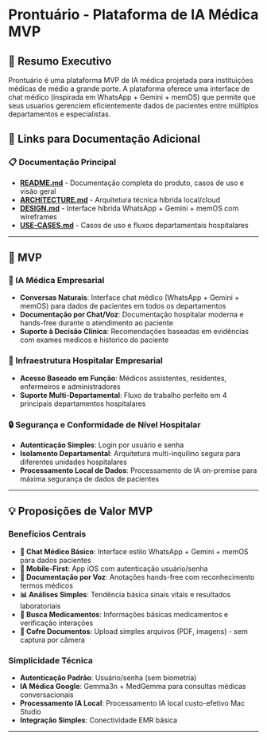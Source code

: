 # Prontuário - Plataforma de IA Médica MVP

## 🏥 Resumo Executivo

Prontuário é uma plataforma MVP de IA médica projetada para instituições médicas de médio a grande porte. A plataforma oferece uma interface de chat médico (inspirada em WhatsApp + Gemini + memOS) que permite que seus usuarios gerenciem eficientemente dados de pacientes entre múltiplos departamentos e especialistas.

## 🔗 Links para Documentação Adicional

### **📋 Documentação Principal**

- **[README.md](./README.md)** - Documentação completa do produto, casos de uso e visão geral
- **[ARCHITECTURE.md](./ARCHITECTURE.md)** - Arquitetura técnica híbrida local/cloud
- **[DESIGN.md](./DESIGN.md)** - Interface híbrida WhatsApp + Gemini + memOS com wireframes
- **[USE-CASES.md](./USE-CASES.md)** - Casos de uso e fluxos departamentais hospitalares
---

## 🎯 MVP

### 🤖 IA Médica Empresarial

- **Conversas Naturais**: Interface chat médico (WhatsApp + Gemini + memOS) para dados de pacientes em todos os departamentos
- **Documentação por Chat/Voz**: Documentação hospitalar moderna e hands-free durante o atendimento ao paciente
- **Suporte à Decisão Clínica**: Recomendações baseadas em evidências com exames medicos e historico do paciente

### 🏢 Infraestrutura Hospitalar Empresarial

- **Acesso Baseado em Função**: Médicos assistentes, residentes, enfermeiros e administradores
- **Suporte Multi-Departamental**: Fluxo de trabalho perfeito em 4 principais departamentos hospitalares

### 🔒 Segurança e Conformidade de Nível Hospitalar

- **Autenticação Simples**: Login por usuário e senha
- **Isolamento Departamental**: Arquitetura multi-inquilino segura para diferentes unidades hospitalares
- **Processamento Local de Dados**: Processamento de IA on-premise para máxima segurança de dados de pacientes

---

## 💡 Proposições de Valor MVP

### Benefícios Centrais

- **🤖 Chat Médico Básico**: Interface estilo WhatsApp + Gemini + memOS para dados pacientes
- **📱 Mobile-First**: App iOS com autenticação usuário/senha
- **🎤 Documentação por Voz**: Anotações hands-free com reconhecimento termos médicos
- **📊 Análises Simples**: Tendência básica sinais vitais e resultados laboratoriais
- **💊 Busca Medicamentos**: Informações básicas medicamentos e verificação interações
- **📁 Cofre Documentos**: Upload simples arquivos (PDF, imagens) - sem captura por câmera

### Simplicidade Técnica

- **Autenticação Padrão**: Usuário/senha (sem biometria)
- **IA Médica Google**: Gemma3n + MedGemma para consultas médicas conversacionais
- **Processamento IA Local**: Processamento IA local custo-efetivo Mac Studio
- **Integração Simples**: Conectividade EMR básica

---
